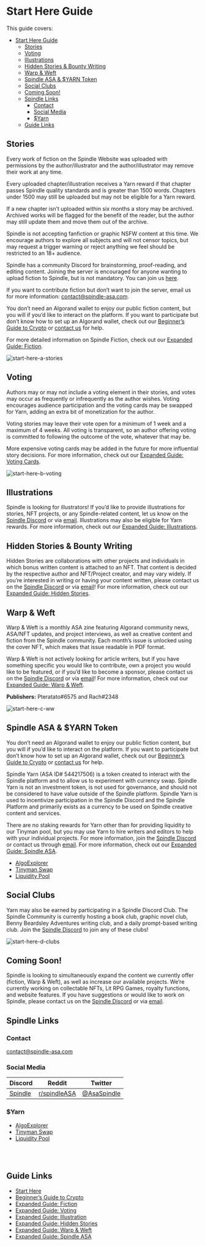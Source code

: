 # Start Here Guide

This guide covers:
- [Start Here Guide](#start-here-guide)
  - [Stories](#stories)
  - [Voting](#voting)
  - [Illustrations](#illustrations)
  - [Hidden Stories & Bounty Writing](#hidden-stories--bounty-writing)
  - [Warp & Weft](#warp--weft)
  - [Spindle ASA & $YARN Token](#spindle-asa--yarn-token)
  - [Social Clubs](#social-clubs)
  - [Coming Soon!](#coming-soon)
  - [Spindle Links](#spindle-links)
    - [Contact](#contact)
    - [Social Media](#social-media)
    - [$Yarn](#yarn)
  - [Guide Links](#guide-links)

## Stories

Every work of fiction on the Spindle Website was uploaded with permissions by the author/illustrator and the author/illustrator may remove their work at any time.

Every uploaded chapter/illustration receives a Yarn reward if that chapter passes Spindle quality standards and is greater than 1500 words. Chapters under 1500 may still be uploaded but may not be eligible for a Yarn reward.

If a new chapter isn’t uploaded within six months a story may be archived. Archived works will be flagged for the benefit of the reader, but the author may still update them and move them out of the archive.

Spindle is not accepting fanfiction or graphic NSFW content at this time. We encourage authors to explore all subjects and will not censor topics, but may request a trigger warning or reject anything we feel should be restricted to an 18+ audience.

Spindle has a community Discord for brainstorming, proof-reading, and editing content. Joining the server is encouraged for anyone wanting to upload fiction to Spindle, but is not mandatory. You can join us [here](https://discord.gg/D8P9esv6Vn).

If you want to contribute fiction but don’t want to join the server, email us for more information: [contact@spindle-asa.com](mailto:contact@spindle-asa.com).

You don’t need an Algorand wallet to enjoy our public fiction content, but you will if you’d like to interact on the platform. If you want to participate but don’t know how to set up an Algorand wallet, check out our [Beginner’s Guide to Crypto](/crypto.md) or [contact us](mailto:contact@spindle-asa.com) for help.

For more detailed information on Spindle Fiction, check out our [Expanded Guide: Fiction](/fiction.md).

![start-here-a-stories](/images/start-here-a-stories.png)

## Voting

Authors may or may not include a voting element in their stories, and votes may occur as frequently or infrequently as the author wishes. Voting encourages audience participation and the voting cards may be swapped for Yarn, adding an extra bit of monetization for the author.

Voting stories may leave their vote open for a minimum of 1 week and a maximum of 4 weeks. All voting is transparent, so an author offering voting is committed to following the outcome of the vote, whatever that may be.

More expensive voting cards may be added in the future for more influential story decisions. For more information, check out our [Expanded Guide: Voting Cards](/voting.md).

![start-here-b-voting](/images/start-here-b-voting.png)

## Illustrations

Spindle is looking for illustrators! If you’d like to provide illustrations for stories, NFT projects, or any Spindle-related content, let us know on the [Spindle Discord](https://discord.gg/D8P9esv6Vn) or via [email](mailto:contact@spindle-asa.com). Illustrations may also be eligible for Yarn rewards. For more information, check out our [Expanded Guide: Illustrations](/illustrations.md).

## Hidden Stories & Bounty Writing

Hidden Stories are collaborations with other projects and individuals in which bonus written content is attached to an NFT. That content is decided by the respective author and NFT/Project creator, and may vary widely. If you’re interested in writing or having your content written, please contact us on the [Spindle Discord](https://discord.gg/D8P9esv6Vn) or via [email](mailto:contact@spindle-asa.com)! For more information, check out our [Expanded Guide: Hidden Stories](/hidden-stories.md).

## Warp & Weft

Warp & Weft is a monthly ASA zine featuring Algorand community news, ASA/NFT updates, and project interviews, as well as creative content and fiction from the Spindle community. Each month’s issue is unlocked using the cover NFT, which makes that issue readable in PDF format.

Warp & Weft is not actively looking for article writers, but if you have something specific you would like to contribute, own a project you would like to be featured, or if you’d like to become a sponsor, please contact us on the [Spindle Discord](https://discord.gg/D8P9esv6Vn) or via [email](mailto:contact@spindle-asa.com)! For more information, check out our [Expanded Guide: Warp & Weft](/warp-and-weft.md).

**Publishers:** Pteratato#6575 and Rach#2348

![start-here-c-ww](/images/start-here-c-ww.png)

## Spindle ASA & $YARN Token

You don’t need an Algorand wallet to enjoy our public fiction content, but you will if you’d like to interact on the platform. If you want to participate but don’t know how to set up an Algorand wallet, check out our [Beginner’s Guide to Crypto](/crypto.md) or [contact us](mailto:contact@spindle-asa.com) for help.

Spindle Yarn (ASA ID# 544217506) is a token created to interact with the Spindle platform and to allow us to experiment with currency swap. Spindle Yarn is not an investment token, is not used for governance, and should not be considered to have value outside of the Spindle platform. Spindle Yarn is used to incentivize participation in the Spindle Discord and the Spindle Platform and primarily exists as a currency to be used on Spindle creative content and services.

There are no staking rewards for Yarn other than for providing liquidity to our Tinyman pool, but you may use Yarn to hire writers and editors to help with your individual projects. For more information, join the [Spindle Discord](https://discord.gg/D8P9esv6Vn) or contact us through [email](mailto:contact@spindle-asa.com). For more information, check out our [Expanded Guide: Spindle ASA](/spidle.md).

- [AlgoExplorer](https://algoexplorer.io/asset/544217506)
- [Tinyman Swap](https://app.tinyman.org/#/swap?asset_in=0&asset_out=544217506)
- [Liquidity Pool](https://app.tinyman.org/#/pool/HN3SAOCBR36XYO2E3N2FFUHWJ3YQDHWMBKK5IHWPE2VZVGDXKKYAAJRLVY)

## Social Clubs

Yarn may also be earned by participating in a Spindle Discord Club. The Spindle Community is currently hosting a book club, graphic novel club, Benny Beardsley Adventures writing club, and a daily prompt-based writing club. Join the [Spindle Discord](https://discord.gg/D8P9esv6Vn) to join any of these clubs!

![start-here-d-clubs](/images/start-here-d-clubs.png)

## Coming Soon!

Spindle is looking to simultaneously expand the content we currently offer (fiction, Warp & Weft), as well as increase our available projects. We’re currently working on collectable NFTs, Lit RPG Games, royalty functions, and website features. If you have suggestions or would like to work on Spindle, please contact us on the [Spindle Discord](https://discord.gg/D8P9esv6Vn) or via [email](mailto:contact@spindle-asa.com).

## Spindle Links

### Contact 
[contact@spindle-asa.com](mailto:contact@spindle-asa.com)

### Social Media
| Discord | Reddit | Twitter |
|---|---|---|
| [Spindle](https://discord.gg/D8P9esv6Vn) | [r/spindleASA](https://www.reddit.com/r/spindleASA) | [@AsaSpindle](https://twitter.com/AsaSpindle) |

### $Yarn
- [AlgoExplorer](https://algoexplorer.io/asset/544217506)
- [Tinyman Swap](https://app.tinyman.org/#/swap?asset_in=0&asset_out=544217506)
- [Liquidity Pool](https://app.tinyman.org/#/pool/HN3SAOCBR36XYO2E3N2FFUHWJ3YQDHWMBKK5IHWPE2VZVGDXKKYAAJRLVY)

<br>
<br>

## Guide Links

- [Start Here](/start-here.md)
- [Beginner’s Guide to Crypto](/crypto.md)
- [Expanded Guide: Fiction](/fiction.md)
- [Expanded Guide: Voting](/voting.md)
- [Expanded Guide: Illustration](/illustrations.md)
- [Expanded Guide: Hidden Stories](/hidden-stories.md)
- [Expanded Guide: Warp & Weft](/warp-and-weft.md)
- [Expanded Guide: Spindle ASA](/spindle.md)
